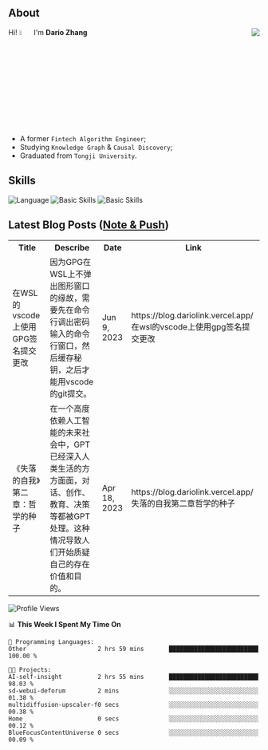## About

<img align="right" src="https://github-readme-stats.vercel.app/api?username=dario-github&show_icons=true&bg_color=00000000&hide_title=true&hide_border=true&include_all_commits=true&count_private=true&theme=transparent" />

Hi! <img src="https://media.giphy.com/media/hvRJCLFzcasrR4ia7z/giphy.gif" width="5%"> I'm **Dario Zhang**

- A former `Fintech Algorithm Engineer`;
- Studying `Knowledge Graph` & `Causal Discovery`;
- Graduated from `Tongji University`.

## Skills

![Language](https://skillicons.dev/icons?i=py,matlab,pytorch,latex,regex,mysql,sqlite)
![Basic Skills](https://skillicons.dev/icons?i=bash,git,linux,md)
![Basic Skills](https://skillicons.dev/icons?i=vim,vscode,jupyterlab)

## Latest Blog Posts ([Note & Push](https://blog.dariolink.vercel.app/))

<table>
  <tr><th>Title</th><th>Describe</th><th>Date</th><th>Link</th></tr>
  <!-- BLOG-POST-LIST:START --><tr><td>在WSL的vscode上使用GPG签名提交更改</td><td>因为GPG在WSL上不弹出图形窗口的缘故，需要先在命令行调出密码输入的命令行窗口，然后缓存秘钥，之后才能用vscode的git提交。</td><td>Jun 9, 2023</td><td>https://blog.dariolink.vercel.app/在wsl的vscode上使用gpg签名提交更改</td></tr><tr><td>《失落的自我》第二章：哲学的种子</td><td>在一个高度依赖人工智能的未来社会中，GPT已经深入人类生活的方方面面，对话、创作、教育、决策等都被GPT处理。这种情况导致人们开始质疑自己的存在价值和目的。</td><td>Apr 18, 2023</td><td>https://blog.dariolink.vercel.app/失落的自我第二章哲学的种子</td></tr><!-- BLOG-POST-LIST:END -->
</table>

<!--START_SECTION:waka-->
![Profile Views](http://img.shields.io/badge/Profile%20Views-0-blue)

📊 **This Week I Spent My Time On** 

```text
💬 Programming Languages: 
Other                    2 hrs 59 mins       █████████████████████████   100.00 % 

🐱‍💻 Projects: 
AI-self-insight          2 hrs 55 mins       █████████████████████████   98.03 % 
sd-webui-deforum         2 mins              ░░░░░░░░░░░░░░░░░░░░░░░░░   01.38 % 
multidiffusion-upscaler-f0 secs              ░░░░░░░░░░░░░░░░░░░░░░░░░   00.38 % 
Home                     0 secs              ░░░░░░░░░░░░░░░░░░░░░░░░░   00.12 % 
BlueFocusContentUniverse 0 secs              ░░░░░░░░░░░░░░░░░░░░░░░░░   00.09 % 
```


<!--END_SECTION:waka-->
